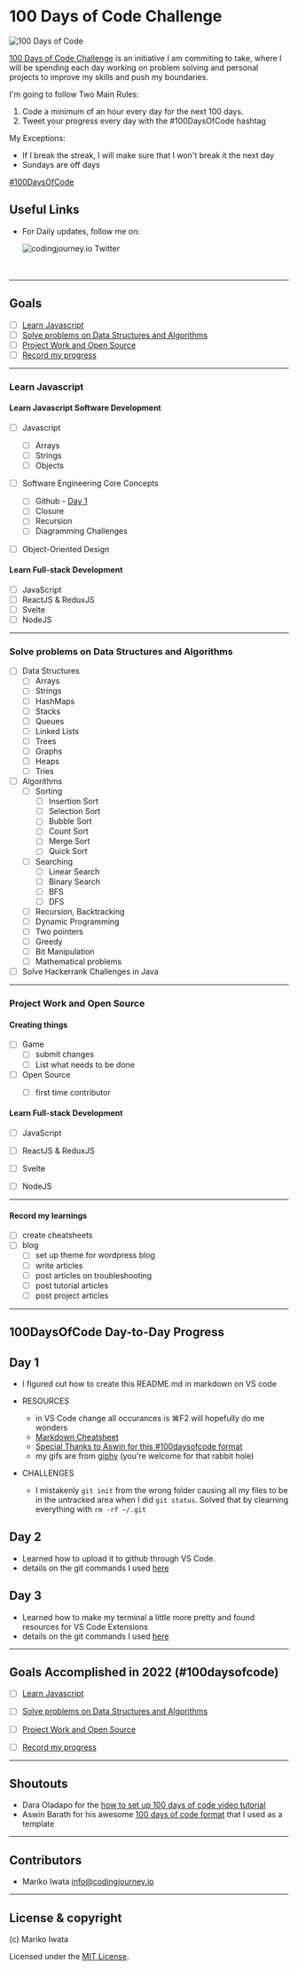 
# 100 Days of Code Challenge

<p>
<img src="https://media.giphy.com/media/6g9fN5IYV9Oc8/giphy.gif" alt="100 Days of Code" />
</p>

[100 Days of Code Challenge](https://www.100daysofcode.com/) is an initiative I am commiting to take, where I will be spending each day working on problem solving and personal projects to improve my skills and push my boundaries.

I'm going to follow Two Main Rules:
1. Code a minimum of an hour every day for the next 100 days.
2. Tweet your progress every day with the #100DaysOfCode hashtag

My Exceptions:
- If I break the streak, I will make sure that I won't break it the next day
- Sundays are off days

[#100DaysOfCode](https://100DaysOfCode.com) 


## Useful Links

- For Daily updates, follow me on:

    <a href="https://twitter.com/codingjourneyio">
    <img align="left" alt="codingjourney.io Twitter" src="https://img.icons8.com/2266EE/twitter"/>
    </a>
<br>
<br>
<br>


---


## Goals

- [ ] [Learn Javascript](#learn-javascript)
- [ ] [Solve problems on Data Structures and Algorithms](#solve-problems-on-data-structures-and-algorithms)
- [ ] [Project Work and Open Source](#project-work-and-open-source)
- [ ] [Record my progress](#record-my-progress)

---


### Learn Javascript

#### Learn Javascript Software Development 
- [ ] Javascript
    - [ ] Arrays
    - [ ] Strings
    - [ ] Objects
- [ ] Software Engineering Core Concepts
	- [ ] Github - [Day 1](#day-1)
	- [ ] Closure
	- [ ] Recursion 
	- [ ] Diagramming Challenges
- [ ] Object-Oriented Design


#### Learn Full-stack Development 
- [ ] JavaScript
- [ ] ReactJS & ReduxJS
- [ ] Svelte
- [ ] NodeJS
---


### Solve problems on Data Structures and Algorithms

- [ ] Data Structures
	- [ ] Arrays
	- [ ] Strings 
	- [ ] HashMaps 
	- [ ] Stacks
	- [ ] Queues 
	- [ ] Linked Lists 
	- [ ] Trees 
	- [ ] Graphs
	- [ ] Heaps
	- [ ] Tries

- [ ] Algorithms
	- [ ] Sorting
		- [ ] Insertion Sort
		- [ ] Selection Sort
		- [ ] Bubble Sort
		- [ ] Count Sort
		- [ ] Merge Sort
		- [ ] Quick Sort
	- [ ] Searching
		- [ ] Linear Search
		- [ ] Binary Search
		- [ ]  BFS
		- [ ] DFS
	- [ ] Recursion, Backtracking 
	- [ ] Dynamic Programming 
	- [ ] Two pointers
	- [ ] Greedy
	- [ ] Bit Manipulation
	- [ ]  Mathematical problems
- [ ] Solve Hackerrank Challenges in Java
---
### Project Work and Open Source

#### Creating things
- [ ] Game
    - [ ] submit changes
    - [ ] List what needs to be done
- [ ] Open Source
	- [ ] first time contributor


#### Learn Full-stack Development 
- [ ] JavaScript
- [ ] ReactJS & ReduxJS
- [ ] Svelte
- [ ] NodeJS


---
#### Record my learnings
- [ ] create cheatsheets
- [ ] blog
    - [ ] set up theme for wordpress blog
    - [ ] write articles
    - [ ] post articles on troubleshooting
    - [ ] post tutorial articles
    - [ ] post project articles
---


## 100DaysOfCode Day-to-Day Progress

## Day 1

- I figured out how to create this README.md in markdown on VS code 

- RESOURCES
    - in VS Code change all occurances is ⌘F2 will hopefully do me wonders
    - [Markdown Cheatsheet](https://www.markdownguide.org/cheat-sheet/)
    - [Special Thanks to Aswin for this #100daysofcode format](https://aswinbarath.github.io/100-days-of-code-challenge/)
    - my gifs are from [giphy](https://giphy.com/) (you're welcome for that rabbit hole)

- CHALLENGES
    - I mistakenly `git init` from the wrong folder causing all my files to be in the untracked area when I did `git status`. Solved that by clearning everything with `rm -rf ~/.git` 

## Day 2
- Learned how to upload it to github through VS Code.
- details on the git commands I used [here](Day002/Day002.md)

## Day 3
- Learned how to make my terminal a little more pretty and found resources for VS Code Extensions
- details on the git commands I used [here](Day003/Day003.md)




---

## Goals Accomplished in 2022 (#100daysofcode)

- [ ] [Learn Javascript](#learn-javascript)
- [ ] [Solve problems on Data Structures and Algorithms](#solve-problems-on-data-structures-and-algorithms)
- [ ] [Project Work and Open Source](#project-work-and-open-source)
- [ ] [Record my progress](#record-my-progress)


---
## Shoutouts
- Dara Oladapo for the [how to set up 100 days of code video tutorial](https://www.youtube.com/watch?v=qzdRE7Uw4-M&ab_channel=DaraOladapo) 
- Aswin Barath for his awesome [100 days of code format](https://github.com/AswinBarath/100-days-of-code-challenge) that I used as a template
---

## Contributors

- Mariko Iwata <info@codingjourney.io>

---

## License & copyright

(c) Mariko Iwata

Licensed under the [MIT License](LICENSE).